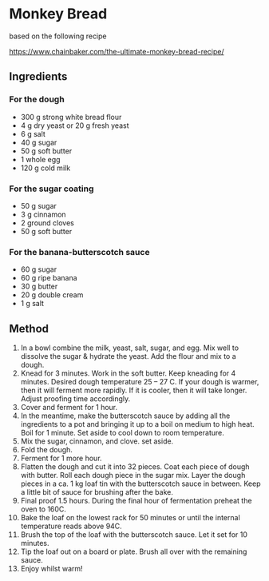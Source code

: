 Monkey Bread
===

based on the following recipe

https://www.chainbaker.com/the-ultimate-monkey-bread-recipe/

Ingredients
---

### For the dough

* 300 g strong white bread flour
* 4 g dry yeast or 20 g fresh yeast
* 6 g salt
* 40 g sugar
* 50 g soft butter
* 1 whole egg
* 120 g cold milk

### For the sugar coating

* 50 g sugar
* 3 g cinnamon
* 2 ground cloves
* 50 g soft butter

### For the banana-butterscotch sauce

* 60 g sugar
* 60 g ripe banana
* 30 g butter
* 20 g double cream
* 1 g salt

Method
---

1. In a bowl combine the milk, yeast, salt, sugar, and egg. Mix well to dissolve the sugar & hydrate the yeast. Add the flour and mix to a dough.
1. Knead for 3 minutes. Work in the soft butter. Keep kneading for 4 minutes. Desired dough temperature 25 – 27 C. If your dough is warmer, then it will ferment more rapidly. If it is cooler, then it will take longer. Adjust proofing time accordingly.
1. Cover and ferment for 1 hour.
1. In the meantime, make the butterscotch sauce by adding all the ingredients to a pot and bringing it up to a boil on medium to high heat. Boil for 1 minute. Set aside to cool down to room temperature.
1. Mix the sugar, cinnamon, and clove. set aside.
1. Fold the dough.
1. Ferment for 1 more hour.
1. Flatten the dough and cut it into 32 pieces. Coat each piece of dough with butter. Roll each dough piece in the sugar mix. Layer the dough pieces in a ca. 1 kg loaf tin with the butterscotch sauce in between. Keep a little bit of sauce for brushing after the bake.
1. Final proof 1.5 hours. During the final hour of fermentation preheat the oven to 160C.
1. Bake the loaf on the lowest rack for 50 minutes or until the internal temperature reads above 94C.
1. Brush the top of the loaf with the butterscotch sauce. Let it set for 10 minutes.
1. Tip the loaf out on a board or plate. Brush all over with the remaining sauce.
1. Enjoy whilst warm!